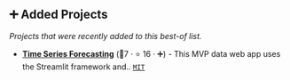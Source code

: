 ## ➕ Added Projects

_Projects that were recently added to this best-of list._

- <b><a href="https://autoforecast-prophet.herokuapp.com/">Time Series Forecasting</a></b> (🥈7 ·  ⭐ 16 · ➕) - This MVP data web app uses the Streamlit framework and.. <code><a href="http://bit.ly/34MBwT8">MIT</a></code>

